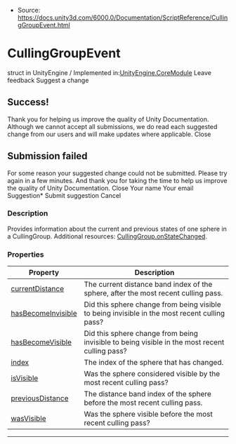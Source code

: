 * Source: https://docs.unity3d.com/6000.0/Documentation/ScriptReference/CullingGroupEvent.html

# CullingGroupEvent
struct in UnityEngine
/
Implemented in:[UnityEngine.CoreModule](https://docs.unity3d.com/6000.0/Documentation/ScriptReference/UnityEngine.CoreModule.html)
Leave feedback
Suggest a change
## Success!
Thank you for helping us improve the quality of Unity Documentation. Although we cannot accept all submissions, we do read each suggested change from our users and will make updates where applicable.
Close
## Submission failed
For some reason your suggested change could not be submitted. Please <a>try again</a> in a few minutes. And thank you for taking the time to help us improve the quality of Unity Documentation.
Close
Your name Your email Suggestion* Submit suggestion
Cancel
### Description
Provides information about the current and previous states of one sphere in a CullingGroup.
Additional resources: [CullingGroup.onStateChanged](https://docs.unity3d.com/6000.0/Documentation/ScriptReference/CullingGroup-onStateChanged.html).
### Properties
Property | Description  
---|---  
[currentDistance](https://docs.unity3d.com/6000.0/Documentation/ScriptReference/CullingGroupEvent-currentDistance.html) | The current distance band index of the sphere, after the most recent culling pass.  
[hasBecomeInvisible](https://docs.unity3d.com/6000.0/Documentation/ScriptReference/CullingGroupEvent-hasBecomeInvisible.html) | Did this sphere change from being visible to being invisible in the most recent culling pass?  
[hasBecomeVisible](https://docs.unity3d.com/6000.0/Documentation/ScriptReference/CullingGroupEvent-hasBecomeVisible.html) | Did this sphere change from being invisible to being visible in the most recent culling pass?  
[index](https://docs.unity3d.com/6000.0/Documentation/ScriptReference/CullingGroupEvent-index.html) | The index of the sphere that has changed.  
[isVisible](https://docs.unity3d.com/6000.0/Documentation/ScriptReference/CullingGroupEvent-isVisible.html) | Was the sphere considered visible by the most recent culling pass?  
[previousDistance](https://docs.unity3d.com/6000.0/Documentation/ScriptReference/CullingGroupEvent-previousDistance.html) | The distance band index of the sphere before the most recent culling pass.  
[wasVisible](https://docs.unity3d.com/6000.0/Documentation/ScriptReference/CullingGroupEvent-wasVisible.html) | Was the sphere visible before the most recent culling pass?  
* * *
